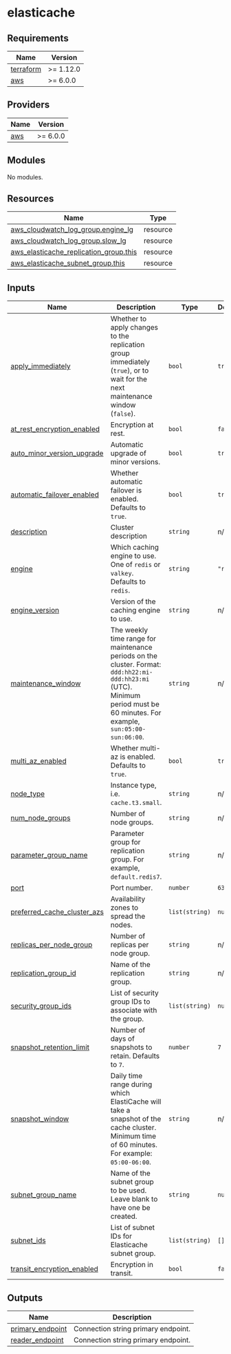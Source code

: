 # elasticache

<!-- BEGIN_TF_DOCS -->
## Requirements

| Name | Version |
|------|---------|
| <a name="requirement_terraform"></a> [terraform](#requirement\_terraform) | >= 1.12.0 |
| <a name="requirement_aws"></a> [aws](#requirement\_aws) | >= 6.0.0 |

## Providers

| Name | Version |
|------|---------|
| <a name="provider_aws"></a> [aws](#provider\_aws) | >= 6.0.0 |

## Modules

No modules.

## Resources

| Name | Type |
|------|------|
| [aws_cloudwatch_log_group.engine_lg](https://registry.terraform.io/providers/hashicorp/aws/latest/docs/resources/cloudwatch_log_group) | resource |
| [aws_cloudwatch_log_group.slow_lg](https://registry.terraform.io/providers/hashicorp/aws/latest/docs/resources/cloudwatch_log_group) | resource |
| [aws_elasticache_replication_group.this](https://registry.terraform.io/providers/hashicorp/aws/latest/docs/resources/elasticache_replication_group) | resource |
| [aws_elasticache_subnet_group.this](https://registry.terraform.io/providers/hashicorp/aws/latest/docs/resources/elasticache_subnet_group) | resource |

## Inputs

| Name | Description | Type | Default | Required |
|------|-------------|------|---------|:--------:|
| <a name="input_apply_immediately"></a> [apply\_immediately](#input\_apply\_immediately) | Whether to apply changes to the replication group immediately (`true`), or to wait for the next maintenance window (`false`). | `bool` | `true` | no |
| <a name="input_at_rest_encryption_enabled"></a> [at\_rest\_encryption\_enabled](#input\_at\_rest\_encryption\_enabled) | Encryption at rest. | `bool` | `false` | no |
| <a name="input_auto_minor_version_upgrade"></a> [auto\_minor\_version\_upgrade](#input\_auto\_minor\_version\_upgrade) | Automatic upgrade of minor versions. | `bool` | `true` | no |
| <a name="input_automatic_failover_enabled"></a> [automatic\_failover\_enabled](#input\_automatic\_failover\_enabled) | Whether automatic failover is enabled. Defaults to `true`. | `bool` | `true` | no |
| <a name="input_description"></a> [description](#input\_description) | Cluster description | `string` | n/a | yes |
| <a name="input_engine"></a> [engine](#input\_engine) | Which caching engine to use. One of `redis` or `valkey`. Defaults to `redis`. | `string` | `"redis"` | no |
| <a name="input_engine_version"></a> [engine\_version](#input\_engine\_version) | Version of the caching engine to use. | `string` | n/a | yes |
| <a name="input_maintenance_window"></a> [maintenance\_window](#input\_maintenance\_window) | The weekly time range for maintenance periods on the cluster. Format: `ddd:hh22:mi-ddd:hh23:mi` (UTC). Minimum period must be 60 minutes. For example, `sun:05:00-sun:06:00`. | `string` | n/a | yes |
| <a name="input_multi_az_enabled"></a> [multi\_az\_enabled](#input\_multi\_az\_enabled) | Whether multi-az is enabled. Defaults to `true`. | `bool` | `true` | no |
| <a name="input_node_type"></a> [node\_type](#input\_node\_type) | Instance type, i.e. `cache.t3.small`. | `string` | n/a | yes |
| <a name="input_num_node_groups"></a> [num\_node\_groups](#input\_num\_node\_groups) | Number of node groups. | `string` | n/a | yes |
| <a name="input_parameter_group_name"></a> [parameter\_group\_name](#input\_parameter\_group\_name) | Parameter group for replication group. For example, `default.redis7`. | `string` | n/a | yes |
| <a name="input_port"></a> [port](#input\_port) | Port number. | `number` | `6379` | no |
| <a name="input_preferred_cache_cluster_azs"></a> [preferred\_cache\_cluster\_azs](#input\_preferred\_cache\_cluster\_azs) | Availability zones to spread the nodes. | `list(string)` | `null` | no |
| <a name="input_replicas_per_node_group"></a> [replicas\_per\_node\_group](#input\_replicas\_per\_node\_group) | Number of replicas per node group. | `string` | n/a | yes |
| <a name="input_replication_group_id"></a> [replication\_group\_id](#input\_replication\_group\_id) | Name of the replication group. | `string` | n/a | yes |
| <a name="input_security_group_ids"></a> [security\_group\_ids](#input\_security\_group\_ids) | List of security group IDs to associate with the group. | `list(string)` | `null` | no |
| <a name="input_snapshot_retention_limit"></a> [snapshot\_retention\_limit](#input\_snapshot\_retention\_limit) | Number of days of snapshots to retain. Defaults to `7`. | `number` | `7` | no |
| <a name="input_snapshot_window"></a> [snapshot\_window](#input\_snapshot\_window) | Daily time range during which ElastiCache will take a snapshot of the cache cluster. Minimum time of 60 minutes. For example: `05:00-06:00`. | `string` | n/a | yes |
| <a name="input_subnet_group_name"></a> [subnet\_group\_name](#input\_subnet\_group\_name) | Name of the subnet group to be used. Leave blank to have one be created. | `string` | `null` | no |
| <a name="input_subnet_ids"></a> [subnet\_ids](#input\_subnet\_ids) | List of subnet IDs for Elasticache subnet group. | `list(string)` | `[]` | no |
| <a name="input_transit_encryption_enabled"></a> [transit\_encryption\_enabled](#input\_transit\_encryption\_enabled) | Encryption in transit. | `bool` | `false` | no |

## Outputs

| Name | Description |
|------|-------------|
| <a name="output_primary_endpoint"></a> [primary\_endpoint](#output\_primary\_endpoint) | Connection string primary endpoint. |
| <a name="output_reader_endpoint"></a> [reader\_endpoint](#output\_reader\_endpoint) | Connection string primary endpoint. |
<!-- END_TF_DOCS -->
